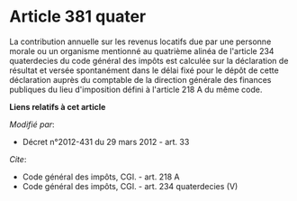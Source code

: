 # Article 381 quater

La contribution annuelle sur les revenus locatifs due par une personne morale ou un organisme mentionné au quatrième alinéa
de l'article 234 quaterdecies du code général des impôts est calculée sur la déclaration de résultat et versée spontanément
dans le délai fixé pour le dépôt de cette déclaration auprès du comptable de la direction générale des finances publiques du
lieu d'imposition défini à l'article 218 A du même code.

**Liens relatifs à cet article**

_Modifié par_:

  - Décret n°2012-431  du 29 mars 2012 - art. 33

_Cite_:

  - Code général des impôts, CGI. - art. 218 A
  - Code général des impôts, CGI. - art. 234 quaterdecies (V)
